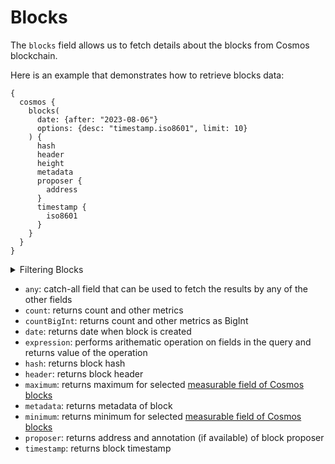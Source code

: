 # Blocks

The `blocks` field allows us to fetch details about the blocks from Cosmos blockchain.

Here is an example that demonstrates how to retrieve blocks data:

```
{
  cosmos {
    blocks(
      date: {after: "2023-08-06"}
      options: {desc: "timestamp.iso8601", limit: 10}
    ) {
      hash
      header
      height
      metadata
      proposer {
        address
      }
      timestamp {
        iso8601
      }
    }
  }
}
```

<details>
<summary>Filtering Blocks</summary>

Blocks data can be filtered using following arguments: 

-   `any`: A catch-all filter (OR logic) that can be used to filter the results by any of the other fields.
-   `date`: filter by date of block creation
-   `hash`: filter by block hash
-   `height`: filter by block height
-   `options`: filter returned data by ordering, limiting, and constraining it
-   `proposer`: filter by address of block proposer
-   `time`: filter by time of block creation

</details>

-   `any`: catch-all field that can be used to fetch the results by any of the other fields
-   `count`: returns count and other metrics
-   `countBigInt`: returns count and other metrics as BigInt
-   `date`: returns date when block is created
-   `expression`: performs arithematic operation on fields in the query and returns value of the operation
-   `hash`: returns block hash
-   `header`: returns block header
-   `maximum`: returns maximum for selected [measurable field of Cosmos blocks](/v1/docs/graphql-reference/enums/cosmos-block-measurable)
-   `metadata`: returns metadata of block
-   `minimum`: returns minimum for selected [measurable field of Cosmos blocks](/v1/docs/graphql-reference/enums/cosmos-block-measurable)
-   `proposer`: returns address and annotation (if available) of block proposer
-   `timestamp`: returns block timestamp
